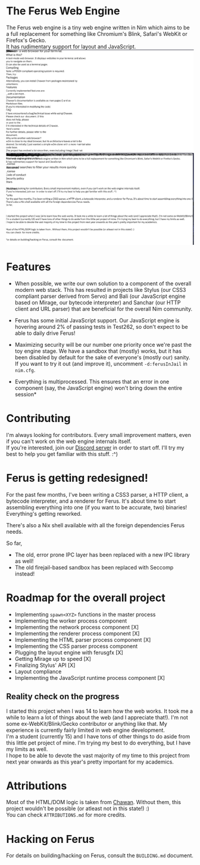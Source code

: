 # The Ferus Web Engine
The Ferus web engine is a tiny web engine written in Nim which aims to be a full replacement for something like Chromium's Blink, Safari's WebKit or Firefox's Gecko. \
It has rudimentary support for layout and JavaScript.
![A screenshot of Ferus rendering SourceHut](screenshots/ferus_sourcehut.jpg)
![A screenshot of Ferus rendering GitHub](screenshots/ferus_github.jpg)

# Features
- When possible, we write our own solution to a component of the overall modern web stack. This has resulted in projects like Stylus (our CSS3 compliant parser derived from Servo) and Bali (our JavaScript engine based on Mirage, our bytecode interpreter) and Sanchar (our HTTP client and URL parser) that are beneficial for the overall Nim community.

- Ferus has some initial JavaScript support. Our JavaScript engine is hovering around 2% of passing tests in Test262, so don't expect to be able to daily drive Ferus!

- Maximizing security will be our number one priority once we're past the toy engine stage. We have a sandbox that (mostly) works, but it has been disabled by default for the sake of everyone's (mostly our) sanity. If you want to try it out (and improve it), uncomment `-d:ferusInJail` in `nim.cfg`.

- Everything is multiprocessed. This ensures that an error in one component (say, the JavaScript engine) won't bring down the entire session*

# Contributing
I'm always looking for contributors. Every small improvement matters, even if you can't work on the web engine internals itself. \
If you're interested, join our [Discord server](https://discord.gg/9MwfGn2Jkb) in order to start off. I'll try my best to help you get familiar with this stuff. :^)

# Ferus is getting redesigned!
For the past few months, I've been writing a CSS3 parser, a HTTP client, a bytecode interpreter, and a renderer for Ferus. It's about time to start assembling everything into one (if you want to be accurate, two) binaries! Everything's getting reworked.

There's also a Nix shell available with all the foreign dependencies Ferus needs.

So far,
- The old, error prone IPC layer has been replaced with a new IPC library as well!
- The old firejail-based sandbox has been replaced with Seccomp instead!

# Roadmap for the overall project
- Implementing `spawn<XYZ>` functions in the master process
- Implementing the worker process component
- Implementing the network process component [X]
- Implementing the renderer process component [X]
- Implementing the HTML parser process component [X]
- Implementing the CSS parser process component
- Plugging the layout engine with ferusgfx [X]
- Getting Mirage up to speed [X]
- Finalizing Stylus' API [X]
- Layout compliance
- Implementing the JavaScript runtime process component [X]

## Reality check on the progress
I started this project when I was 14 to learn how the web works. It took me a while to learn a lot of things about the web (and I appreciate that!). I'm not some ex-WebKit/Blink/Gecko contributor or anything like that. My experience is currently fairly limited in web engine development. \
I'm a student (currently 15) and I have tons of other things to do aside from this little pet project of mine. I'm trying my best to do everything, but I have my limits as well. \
I hope to be able to devote the vast majority of my time to this project from next year onwards as this year's pretty important for my academics.

# Attributions
Most of the HTML/DOM logic is taken from [Chawan](https://sr.ht/~bptato/chawan). Without them, this project wouldn't be possible (or atleast not in this state!) :) \
You can check `ATTRIBUTIONS.md` for more credits.

# Hacking on Ferus
For details on building/hacking on Ferus, consult the `BUILDING.md` document.
